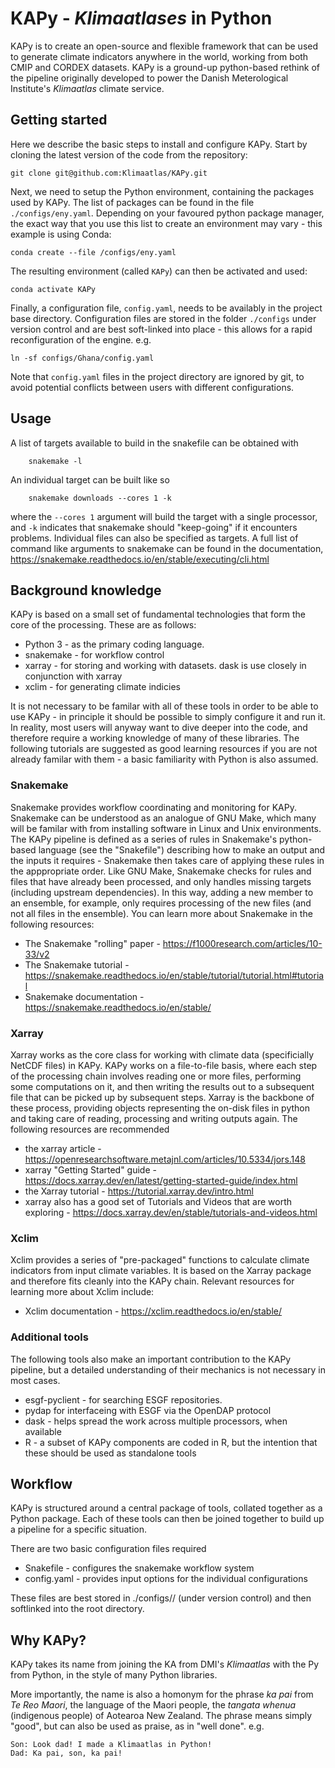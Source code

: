 # KAPy - *Klimaatlases* in Python

KAPy is to create an open-source and flexible framework that can be used to generate climate indicators anywhere in the world, working from both CMIP and CORDEX datasets. KAPy is a ground-up python-based rethink of the pipeline originally developed to power the Danish Meterological Institute's *Klimaatlas* climate service.

## Getting started

Here we describe the basic steps to install and configure KAPy. Start by cloning the latest version of the code from the repository:

```
git clone git@github.com:Klimaatlas/KAPy.git
```

Next, we need to setup the Python environment, containing the packages used by KAPy. The list of packages can be found in the file `./configs/eny.yaml`. Depending on your favoured python package manager, the exact way that you use this list to create an environment may vary - this example is using Conda:

```
conda create --file /configs/eny.yaml
```

The resulting environment (called `KAPy`) can then be activated and used:

```
conda activate KAPy
```

Finally, a configuration file, `config.yaml`, needs to be availably in the project base directory. Configuration files are stored in the folder `./configs` under version control and are best soft-linked into place - this allows for a rapid reconfiguration of the engine. e.g.

```
ln -sf configs/Ghana/config.yaml 
```

Note that `config.yaml` files in the project directory are ignored by git, to avoid potential conflicts between users with different configurations.

## Usage

A list of targets available to build in the snakefile can be obtained with
```
    snakemake -l
```

An individual target can be built like so
```
    snakemake downloads --cores 1 -k
``` 
where the `--cores 1` argument will build the target with a single processor, and `-k` indicates that snakemake should "keep-going" if it encounters problems. Individual files can also be specified as targets. A full list of command like arguments to snakemake can be found in the documentation, https://snakemake.readthedocs.io/en/stable/executing/cli.html


## Background knowledge

KAPy is based on a small set of fundamental technologies that form the core of the processing. These are as follows:

* Python 3 - as the primary coding language. 
* snakemake - for workflow control
* xarray - for storing and working with datasets. dask is use closely in conjunction with xarray
* xclim - for generating climate indicies

It is not necessary to be familar with all of these tools in order to be able to use KAPy - in principle it should be possible to simply configure it and run it. In reality, most users will anyway want to dive deeper into the code, and therefore require a working knowledge of many of these libraries. The following tutorials are suggested as good learning resources if you are not already familar with them - a basic familiarity with Python is also assumed.

### Snakemake

Snakemake provides workflow coordinating and monitoring for KAPy. Snakemake can be understood as an analogue of GNU Make, which many will be familar with from installing software in Linux and Unix environments.  The KAPy pipeline is defined as a series of rules in Snakemake's python-based language (see the "Snakefile") describing how to make an output and the inputs it requires - Snakemake then takes care of applying these rules in the apppropriate order. Like GNU Make, Snakemake checks for  rules and files that have already been processed, and only handles missing targets (including upstream dependencies). In this way, adding a new member to an ensemble, for example, only requires processing of the new files (and not all files in the ensemble). You can learn more about Snakemake in the following resources:

* The Snakemake "rolling" paper - https://f1000research.com/articles/10-33/v2
* The Snakemake tutorial - https://snakemake.readthedocs.io/en/stable/tutorial/tutorial.html#tutorial
* Snakemake documentation - https://snakemake.readthedocs.io/en/stable/

### Xarray

Xarray works as the core class for working with climate data (specificially NetCDF files) in KAPy. KAPy works on a file-to-file basis, where each step of the processing chain involves reading one or more files, performing some computations on it, and then writing the results out to a subsequent file that can be picked up by subsequent steps. Xarray is the backbone of these process, providing objects representing the on-disk files in python and taking care of reading, processing and writing outputs again. The following resources are recommended

* the xarray article - https://openresearchsoftware.metajnl.com/articles/10.5334/jors.148
* xarray "Getting Started" guide - https://docs.xarray.dev/en/latest/getting-started-guide/index.html
* the Xarray tutorial - https://tutorial.xarray.dev/intro.html
* xarray also has a good set of Tutorials and Videos that are worth exploring - https://docs.xarray.dev/en/stable/tutorials-and-videos.html

### Xclim

Xclim provides a series of "pre-packaged" functions to calculate climate indicators from input climate variables. It is based on the Xarray package and therefore fits cleanly into the KAPy chain. Relevant resources for learning more about Xclim include:

* Xclim documentation - https://xclim.readthedocs.io/en/stable/

### Additional tools

The following tools also make an important contribution to the KAPy pipeline, but a detailed understanding of their mechanics is not necessary in most cases. 

* esgf-pyclient - for searching ESGF repositories. 
* pydap for interfaceing with ESGF via the OpenDAP protocol
* dask - helps spread the work across multiple processors, when available
* R - a subset of KAPy components are coded in R, but the intention that these should be used as standalone tools


## Workflow

KAPy is structured around a central package of tools, collated together as a Python package. Each of these tools can then be joined together to build up a pipeline for a specific situation. 

There are two basic configuration files required

* Snakefile - configures the snakemake workflow system
* config.yaml - provides input options for the individual configurations

These files are best stored in ./configs/<sub-directory>/ (under version control) and then softlinked into the root directory.
    

## Why KAPy?

KAPy takes its name from joining the KA from DMI's *Klimaatlas* with the Py from Python, in the style of many Python libraries. 

More importantly, the name is also a homonym for the phrase *ka pai* from *Te Reo Maori*, the language of the Maori people, the *tangata whenua* (indigenous people) of Aotearoa New Zealand. The phrase means simply "good", but can also be used as praise, as in "well done". e.g.

```
Son: Look dad! I made a Klimaatlas in Python!
Dad: Ka pai, son, ka pai!
```
